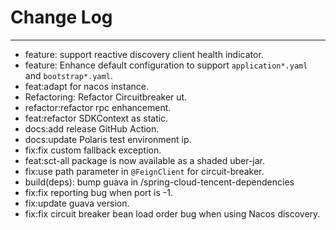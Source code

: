 # Change Log
---

- feature: support reactive discovery client health indicator.
- feature: Enhance default configuration to support `application*.yaml` and `bootstrap*.yaml`.
- feat:adapt for nacos instance.
- Refactoring: Refactor Circuitbreaker ut.
- refactor:refactor rpc enhancement.
- feat:refactor SDKContext as static.
- docs:add release GitHub Action.
- docs:update Polaris test environment ip.
- fix:fix custom fallback exception.
- feat:sct-all package is now available as a shaded uber-jar.
- fix:use path parameter in `@FeignClient` for circuit-breaker.
- build(deps): bump guava in /spring-cloud-tencent-dependencies
- fix:fix reporting bug when port is -1.
- fix:update guava version.
- fix:fix circuit breaker bean load order bug when using Nacos discovery.
